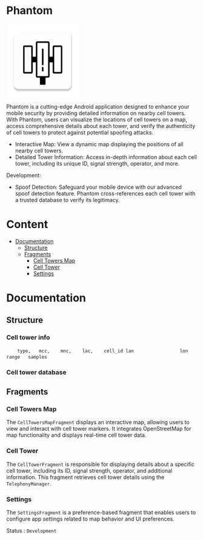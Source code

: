 # Phantom

![](./app/src/main/res/mipmap-xxxhdpi/ic_launcher.webp "Phantom")

Phantom is a cutting-edge Android application designed to enhance your mobile security by providing detailed information on nearby cell towers. With Phantom, users can visualize the locations of cell towers on a map, access comprehensive details about each tower, and verify the authenticity of cell towers to protect against potential spoofing attacks.

- Interactive Map: View a dynamic map displaying the positions of all nearby cell towers.
- Detailed Tower Information: Access in-depth information about each cell tower, including its unique ID, signal strength, operator, and more.

Development:
- Spoof Detection: Safeguard your mobile device with our advanced spoof detection feature. Phantom cross-references each cell tower with a trusted database to verify its legitimacy.

# Content
- [Documentation](#documentation)
  - [Structure](#structure)
  - [Fragments](#fragments)
    - [Cell Towers Map](#cell-towers-map)
    - [Cell Tower](#cell-tower)
    - [Settings](#settings)

# Documentation

## Structure

### Cell tower info
```
    type, 	mcc, 	mnc, 	lac, 	cell_id	lan     			lon			        range	samples
```
### Cell tower database

## Fragments

### Cell Towers Map

The `CellTowersMapFragment` displays an interactive map, allowing users to view and interact with cell tower markers. It integrates OpenStreetMap for map functionality and displays real-time cell tower data.

### Cell Tower

The `CellTowerFragment` is responsible for displaying details about a specific cell tower, including its ID, signal strength, operator, and additional information. This fragment retrieves cell tower details using the `TelephonyManager`.

### Settings

The `SettingsFragment` is a preference-based fragment that enables users to configure app settings related to map behavior and UI preferences.

Status : `Development`
